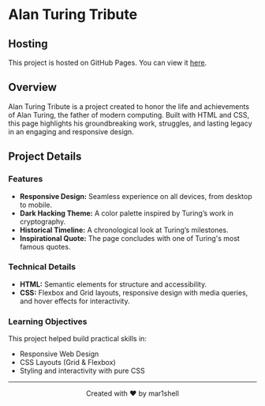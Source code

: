 # Alan Turing Tribute

## Hosting  
This project is hosted on GitHub Pages. You can view it [here](https://mar1shell.github.io/Alan_Turing-Tribute/).

## Overview  
Alan Turing Tribute is a project created to honor the life and achievements of Alan Turing, the father of modern computing. Built with HTML and CSS, this page highlights his groundbreaking work, struggles, and lasting legacy in an engaging and responsive design.

## Project Details  

### Features  
- **Responsive Design:** Seamless experience on all devices, from desktop to mobile.  
- **Dark Hacking Theme:** A color palette inspired by Turing’s work in cryptography.  
- **Historical Timeline:** A chronological look at Turing’s milestones.  
- **Inspirational Quote:** The page concludes with one of Turing's most famous quotes.  

### Technical Details  
- **HTML:** Semantic elements for structure and accessibility.  
- **CSS:** Flexbox and Grid layouts, responsive design with media queries, and hover effects for interactivity.  

### Learning Objectives  
This project helped build practical skills in:  
- Responsive Web Design  
- CSS Layouts (Grid & Flexbox)  
- Styling and interactivity with pure CSS

---

<p align="center">Created with &#10084;&#65039; by mar1shell </p>